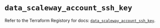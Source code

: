 # `data_scaleway_account_ssh_key`

Refer to the Terraform Registory for docs: [`data_scaleway_account_ssh_key`](https://registry.terraform.io/providers/scaleway/scaleway/2.28.0/docs/data-sources/account_ssh_key).
